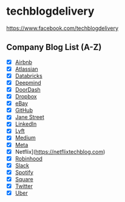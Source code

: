 # techblogdelivery
https://www.facebook.com/techblogdelivery

## Company Blog List (A-Z)
- [x] [Airbnb](https://medium.com/airbnb-engineering)
- [x] [Atlassian](https://blog.developer.atlassian.com)
- [x] [Databricks](https://databricks.com/blog/category/engineering/data-engineering)
- [x] [Deepmind](https://www.deepmind.com/blog)
- [x] [DoorDash](https://doordash.engineering)
- [x] [Dropbox](https://dropbox.tech)
- [x] [eBay](https://tech.ebayinc.com)
- [x] [GitHub](https://github.blog)
- [x] [Jane Street](https://blog.janestreet.com)
- [x] [LinkedIn](https://engineering.linkedin.com/)
- [x] [Lyft](https://eng.lyft.com)
- [x] [Medium](https://medium.engineering)
- [x] [Meta](https://engineering.fb.com)
- [x] Netflix](https://netflixtechblog.com)
- [x] [Robinhood](https://robinhood.engineering)
- [x] [Slack](https://slack.engineering)
- [x] [Spotify](https://engineering.atspotify.com/)
- [x] [Square](https://developer.squareup.com/blog/)
- [x] [Twitter](https://blog.twitter.com/engineering/en_us)
- [x] [Uber](https://eng.uber.com/)
